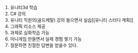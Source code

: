 1. 유니티3d 학습
2. C# 강의
3. 유니티 직원의(골드메탈) 강의 들으면서 실습[[유니티 스터디 계획]]
4. 그래픽 리소스 제공
5. 과제로 심화학습 가능
6. 미니게임 만들면서 실제 경험 쌓기 가능
7. 질문하면 친절한 답변을 받을수 있다.